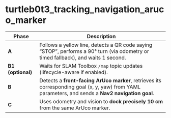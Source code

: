 # turtleb0t3_tracking_navigation_aruco_marker

| Phase             | Description                                                                                                                                       |
| ----------------- | ------------------------------------------------------------------------------------------------------------------------------------------------- |
| **A**             | Follows a yellow line, detects a QR code saying “STOP”, performs a 90° turn (via odometry or timed fallback), and waits 1 second.                 |
| **B1 (optional)** | Waits for SLAM Toolbox `/map` topic updates (lifecycle-aware if enabled).                                                                         |
| **B**             | Detects a **front-facing ArUco marker**, retrieves its corresponding goal (x, y, yaw) from YAML parameters, and sends a **Nav2 navigation goal**. |
| **C**             | Uses odometry and vision to **dock precisely 10 cm** from the same ArUco marker.                                                                  |
